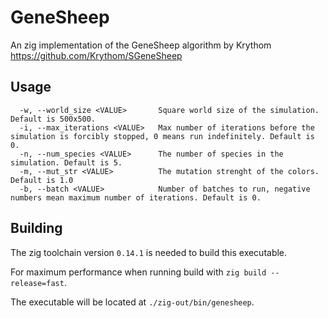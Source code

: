 # GeneSheep

An zig implementation of the GeneSheep algorithm by Krythom https://github.com/Krythom/SGeneSheep

## Usage
```
  -w, --world_size <VALUE>       Square world size of the simulation. Default is 500x500.
  -i, --max_iterations <VALUE>   Max number of iterations before the simulation is forcibly stopped, 0 means run indefinitely. Default is 0.
  -n, --num_species <VALUE>      The number of species in the simulation. Default is 5.
  -m, --mut_str <VALUE>          The mutation strenght of the colors. Default is 1.0
  -b, --batch <VALUE>            Number of batches to run, negative numbers mean maximum number of iterations. Default is 0.
```
## Building
The zig toolchain version `0.14.1` is needed to build this executable.

For maximum performance when running build with `zig build --release=fast`.

The executable will be located at `./zig-out/bin/genesheep`.
